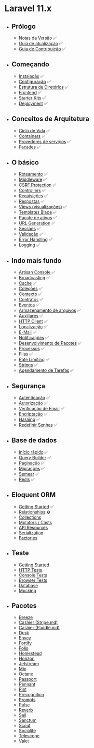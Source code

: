 # Laravel 11.x
- ## Prólogo
    - [Notas da Versão](/src/docs/releases.md) ✅
    - [Guia de atualização](/src/docs/upgrade.md) ✅
    - [Guia de Contribuição](/src/docs/contributions.md) ✅
- ## Começando
    - [Instalação](/src/docs/installation.md) ✅
    - [Configuração](/src/docs/configuration.md) ✅
    - [Estrutura de Diretórios](/src/docs/structure.md) ✅
    - [Frontend](/src/docs/frontend.md) ✅
    - [Starter Kits](/src/docs/starter-kits.md) ✅
    - [Deployment](/src/docs/deployment.md) ✅
- ## Conceitos de Arquitetura
    - [Ciclo de Vida](/src/docs/lifecycle.md) ✅
    - [Containers](/src/docs/container.md) ✅
    - [Provedores de serviços](/src/docs/providers.md) ✅
    - [Facades](/src/docs/facades.md) ✅
- ## O básico
    - [Roteamento](/src/docs/routing.md) ✅
    - [Middleware](/src/docs/middleware.md) ✅
    - [CSRF Protection](/src/docs/csrf.md) ✅
    - [Controllers](/src/docs/controllers.md) ✅
    - [Requisições](/src/docs/requests.md) ✅
    - [Respostas](/src/docs/responses.md) ✅
    - [Views (visualizações)](/src/docs/views.md) ✅
    - [Templates Blade](/src/docs/blade.md) ✅
    - [Pacote de ativos](/src/docs/vite.md) ✅
    - [URL Generation](/src/docs/urls.md) ✅
    - [Sessões](/src/docs/session.md) ✅
    - [Validação](/src/docs/validation.md) ✅
    - [Error Handling](/src/docs/errors.md) ✅
    - [Logging](/src/docs/logging.md) ✅
- ## Indo mais fundo
    - [Artisan Console](/src/docs/artisan.md) ✅
    - [Broadcasting](/src/docs/broadcasting.md) ✅
    - [Cache](/src/docs/cache.md) ✅
    - [Coleções](/src/docs/collections.md) ✅
    - [Contexto](/src/docs/context.md) ✅
    - [Contratos](/src/docs/contracts.md) ✅
    - [Eventos](/src/docs/events.md) ✅
    - [Armazenamento de arquivos](/src/docs/filesystem.md) ✅
    - [Auxiliares](/src/docs/helpers.md) ✅
    - [HTTP Client](/src/docs/http-client.md) ✅
    - [Localização](/src/docs/localization.md) ✅
    - [E-Mail](/src/docs/mail.md) ✅
    - [Notificações](/src/docs/notifications.md) ✅
    - [Desenvolvimento de Pacotes](/src/docs/packages.md) ✅
    - [Processos](/src/docs/processes.md) ✅
    - [Filas](/src/docs/queues.md) ✅
    - [Rate Limiting](/src/docs/rate-limiting.md) ✅
    - [Strings](/src/docs/strings.md) ✅
    - [Agendamento de Tarefas](/src/docs/scheduling.md) ✅
- ## Segurança
    - [Autenticação](/src/docs/authentication.md) ✅
    - [Autorização](/src/docs/authorization.md) ✅
    - [Verificação de Email](/src/docs/verification.md) ✅
    - [Encriptação](/src/docs/encryption.md) ✅
    - [Hashing](/src/docs/hashing.md) ✅
    - [Redefinir Senhas](/src/docs/passwords.md) ✅
- ## Base de dados
    - [Início rápido](/src/docs/database.md) ✅
    - [Query Builder](/src/docs/queries.md) ✅
    - [Paginação](/src/docs/pagination.md) ✅
    - [Migrações](/src/docs/migrations.md) ✅
    - [Semear](/src/docs/seeding.md) ✅
    - [Redis](/src/docs/redis.md) ✅
- ## Eloquent ORM
    - [Getting Started](/src/docs/eloquent.md) ✅
    - [Relationships](/src/docs/eloquent-relationships.md) ⚙️
    - [Collections](/src/docs/eloquent-collections.md)
    - [Mutators / Casts](/src/docs/eloquent-mutators.md)
    - [API Resources](/src/docs/eloquent-resources.md)
    - [Serialization](/src/docs/eloquent-serialization.md)
    - [Factories](/src/docs/eloquent-factories.md)
- ## Teste
    - [Getting Started](/src/docs/testing.md)
    - [HTTP Tests](/src/docs/http-tests.md)
    - [Console Tests](/src/docs/console-tests.md)
    - [Browser Tests](/src/docs/dusk.md)
    - [Database](/src/docs/database-testing.md)
    - [Mocking](/src/docs/mocking.md)
- ## Pacotes
    - [Breeze](/src/docs/starter-kits#laravel-breeze.md)
    - [Cashier (Stripe.md)](/src/docs/billing.md)
    - [Cashier (Paddle.md)](/src/docs/cashier-paddle.md)
    - [Dusk](/src/docs/dusk.md)
    - [Envoy](/src/docs/envoy.md)
    - [Fortify](/src/docs/fortify.md)
    - [Folio](/src/docs/folio.md)
    - [Homestead](/src/docs/homestead.md)
    - [Horizon](/src/docs/horizon.md)
    - [Jetstream](https://jetstream.laravel.com.md)
    - [Mix](/src/docs/mix.md)
    - [Octane](/src/docs/octane.md)
    - [Passport](/src/docs/passport.md)
    - [Pennant](/src/docs/pennant.md)
    - [Pint](/src/docs/pint.md)
    - [Precognition](/src/docs/precognition.md)
    - [Prompts](/src/docs/prompts.md)
    - [Pulse](/src/docs/pulse.md)
    - [Reverb](/src/docs/reverb.md)
    - [Sail](/src/docs/sail.md)
    - [Sanctum](/src/docs/sanctum.md)
    - [Scout](/src/docs/scout.md)
    - [Socialite](/src/docs/socialite.md)
    - [Telescope](/src/docs/telescope.md)
    - [Valet](/src/docs/valet.md)
